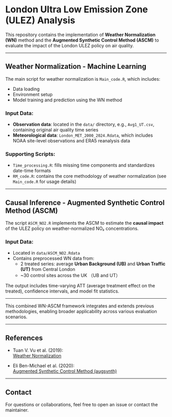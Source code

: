# London Ultra Low Emission Zone (ULEZ) Analysis

This repository contains the implementation of **Weather Normalization (WN)** method and the **Augmented Synthetic Control Method (ASCM)** to evaluate the impact of the London ULEZ policy on air quality.

---

## Weather Normalization - Machine Learning

The main script for weather normalization is `Main_code.R`, which includes:

- Data loading  
- Environment setup  
- Model training and prediction using the WN method

### Input Data:

- **Observation data**: located in the `data/` directory, e.g., `Avg1_UT.csv`, containing original air quality time series  
- **Meteorological data**: `London_MET_2000_2024.Rdata`, which includes NOAA site-level observations and ERA5 reanalysis data

### Supporting Scripts:

- `Time_processing.R`: fills missing time components and standardizes date-time formats  
- `RM_code.R`: contains the core methodology of weather normalization (see `Main_code.R` for usage details)

---

## Causal Inference - Augmented Synthetic Control Method (ASCM)

The script `ASCM_NO2.R` implements the ASCM to estimate the **causal impact** of the ULEZ policy on weather-normalized NO₂ concentrations.

### Input Data:

- Located in `data/ASCM_NO2.Rdata`
- Contains preprocessed WN data from:
  - 2 treated series: average **Urban Background (UB)** and **Urban Traffic (UT)** from Central London
  - ~30 control sites across the UK （UB and UT）


The output includes time-varying ATT (average treatment effect on the treated), confidence intervals, and model fit statistics.

---

This combined WN-ASCM framework integrates and extends previous methodologies, enabling broader applicability across various evaluation scenarios.  

---
## References

- Tuan V. Vu et al. (2019):  
  [Weather Normalization](https://github.com/tuanvvu/Air_quality_trend_analysis)

- Eli Ben-Michael et al. (2020):  
  [Augmented Synthetic Control Method (augsynth)](https://github.com/ebenmichael/augsynth)

---

## Contact

For questions or collaborations, feel free to open an issue or contact the maintainer.
